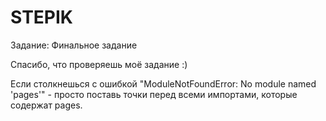 # STEPIK
Задание: Финальное задание

Спасибо, что проверяешь моё задание :)

Если столкнешься с ошибкой "ModuleNotFoundError: No module named 'pages'" - просто поставь точки перед всеми импортами, которые содержат pages.
